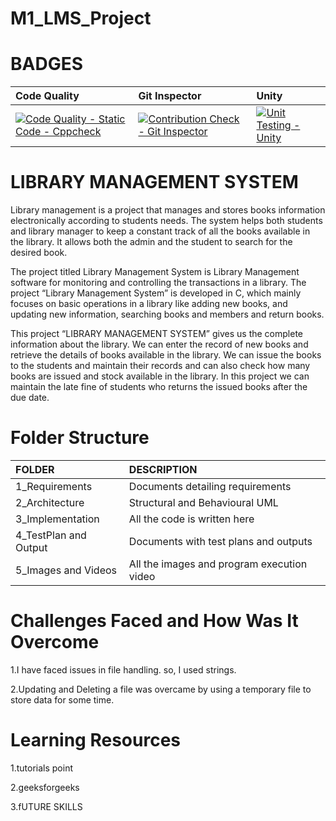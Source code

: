 # M1_LMS_Project


# BADGES

|Code Quality|Git Inspector|Unity|
|:-----------|:------------|:----|
|[![Code Quality - Static Code - Cppcheck](https://github.com/Anisha2301/M1_Project/actions/workflows/cppcheak.yml/badge.svg)](https://github.com/Anisha2301/M1_Project/actions/workflows/cppcheak.yml)|[![Contribution Check - Git Inspector](https://github.com/Anisha2301/M1_Project/actions/workflows/gitinspector.yml/badge.svg)](https://github.com/Anisha2301/M1_Project/actions/workflows/gitinspector.yml)|[![Unit Testing - Unity](https://github.com/Anisha2301/M1_Project/actions/workflows/unity.yml/badge.svg)](https://github.com/Anisha2301/M1_Project/actions/workflows/unity.yml)|









# **LIBRARY MANAGEMENT SYSTEM**

Library management is a project that manages and stores books information electronically according to students needs. The system helps both students and library manager to keep a constant track of all the books available in the library. It allows both the admin and the student to search for the desired book.

The project titled Library Management System is Library Management software for monitoring and controlling the transactions in a library. The project “Library Management System” is developed in C, which mainly focuses on basic operations in a library like adding new books, and updating new information, searching books and members and return books.

This project “LIBRARY MANAGEMENT SYSTEM” gives us the complete information about the library. We can enter the record of new books and retrieve the details of books available in the library. We can issue the books to the students and maintain their records and can also check how many books are issued and stock available in the library. In this project we can maintain the late fine of students who returns the issued books after the due date.

# Folder Structure
|FOLDER|DESCRIPTION|
|:-----|:----------|
|1_Requirements|Documents detailing requirements|
|2_Architecture|Structural and Behavioural UML|
|3_Implementation|All the code is written here|
|4_TestPlan and Output|Documents with test plans and outputs|
|5_Images and Videos|All the images and program execution video|



# Challenges Faced and How Was It Overcome
1.I have faced issues in file handling. so, I used strings.

2.Updating and Deleting a file was overcame by using a temporary file to store data for some time.

# Learning Resources
1.tutorials point

2.geeksforgeeks

3.fUTURE SKILLS
